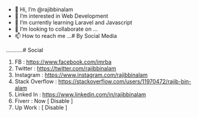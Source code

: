 - 👋 Hi, I’m @rajibbinalam
- 👀 I’m interested in Web Development
- 🌱 I’m currently learning Laravel and Javascript
- 💞️ I’m looking to collaborate on ...
- 📫 How to reach me ...# By Social Media


...........# Social
1. FB : https://www.facebook.com/imrba
2. Twitter : https://twitter.com/rajibbinalam
3. Instagram : https://www.instagram.com/rajibbinalam
4. Stack Overflow : https://stackoverflow.com/users/11970472/rajib-bin-alam
5. Linked In : https://www.linkedin.com/in/rajibbinalam
6. Fiverr : Now [ Disable ]
7. Up Work : [ Disable ]
<!---
rajibbinalam/rajibbinalam is a ✨ special ✨ repository because its `README.md` (this file) appears on your GitHub profile.
You can click the Preview link to take a look at your changes.
--->
